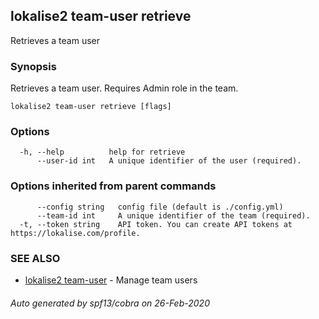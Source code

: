 ## lokalise2 team-user retrieve

Retrieves a team user

### Synopsis

Retrieves a team user. Requires Admin role in the team.

```
lokalise2 team-user retrieve [flags]
```

### Options

```
  -h, --help          help for retrieve
      --user-id int   A unique identifier of the user (required).
```

### Options inherited from parent commands

```
      --config string   config file (default is ./config.yml)
      --team-id int     A unique identifier of the team (required).
  -t, --token string    API token. You can create API tokens at https://lokalise.com/profile.
```

### SEE ALSO

* [lokalise2 team-user](lokalise2_team-user.md)	 - Manage team users

###### Auto generated by spf13/cobra on 26-Feb-2020
